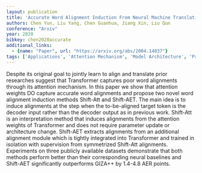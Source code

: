 ```yaml
---
layout: publication
title: 'Accurate Word Alignment Induction From Neural Machine Translation'
authors: Chen Yun, Liu Yang, Chen Guanhua, Jiang Xin, Liu Qun
conference: "Arxiv"
year: 2020
bibkey: chen2020accurate
additional_links:
  - {name: "Paper", url: "https://arxiv.org/abs/2004.14837"}
tags: ['Applications', 'Attention Mechanism', 'Model Architecture', 'Pretraining Methods', 'Transformer']
---
```

Despite its original goal to jointly learn to align and translate prior researches suggest that Transformer captures poor word alignments through its attention mechanism. In this paper we show that attention weights DO capture accurate word alignments and propose two novel word alignment induction methods Shift-Att and Shift-AET. The main idea is to induce alignments at the step when the to-be-aligned target token is the decoder input rather than the decoder output as in previous work. Shift-Att is an interpretation method that induces alignments from the attention weights of Transformer and does not require parameter update or architecture change. Shift-AET extracts alignments from an additional alignment module which is tightly integrated into Transformer and trained in isolation with supervision from symmetrized Shift-Att alignments. Experiments on three publicly available datasets demonstrate that both methods perform better than their corresponding neural baselines and Shift-AET significantly outperforms GIZA++ by 1.4-4.8 AER points.

